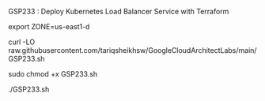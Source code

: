 GSP233 :  Deploy Kubernetes Load Balancer Service with Terraform 

export ZONE=us-east1-d

curl -LO raw.githubusercontent.com/tariqsheikhsw/GoogleCloudArchitectLabs/main/GSP233.sh

sudo chmod +x GSP233.sh

./GSP233.sh
